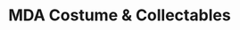 ---
title: "MDA Costume & Collectables"
url: /clacton-on-sea/mda-costume-and-collectables/
shop: collector
---